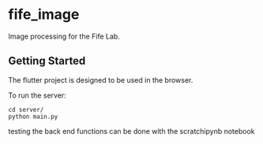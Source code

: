 # fife_image

Image processing for the Fife Lab.

## Getting Started

The flutter project is designed to be used in the browser.

To run the server:
```
cd server/
python main.py
```
testing the back end functions can be done with the scratchipynb notebook

